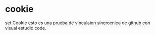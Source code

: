 # cookie
set Cookie esto es una prueba de vinculaion sincrocnica de github con visual estudio code.
